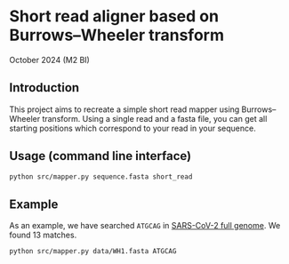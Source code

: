 # Short read aligner based on Burrows–Wheeler transform

October 2024 (M2 BI)

## Introduction
This project aims to recreate a simple short read mapper using Burrows–Wheeler transform. 
Using a single read and a fasta file, you can get all starting positions which correspond to your read in your sequence.

## Usage (command line interface)

```bash
python src/mapper.py sequence.fasta short_read
```

## Example

As an example, we have searched ``` ATGCAG ``` in [SARS-CoV-2 full genome](https://www.ncbi.nlm.nih.gov/nuccore/MN908947). We found 13 matches.   

```bash
python src/mapper.py data/WH1.fasta ATGCAG
```  